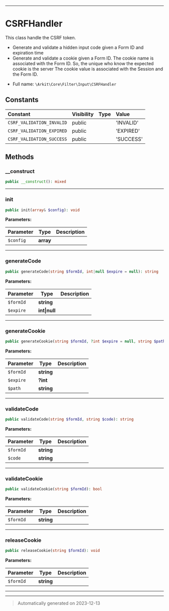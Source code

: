 ***

# CSRFHandler

This class handle the CSRF token.

- Generate and validate a hidden input code given a Form ID and expiration time
- Generate and validate a cookie given a Form ID.
   The cookie name is associated with the Form ID. So, the unique who know the expected cookie is the server
   The cookie value is associated with the Session and the Form ID.

* Full name: `\Arkit\Core\Filter\Input\CSRFHandler`


## Constants

| Constant | Visibility | Type | Value |
|:---------|:-----------|:-----|:------|
|`CSRF_VALIDATION_INVALID`|public| |&#039;INVALID&#039;|
|`CSRF_VALIDATION_EXPIRED`|public| |&#039;EXPIRED&#039;|
|`CSRF_VALIDATION_SUCCESS`|public| |&#039;SUCCESS&#039;|


## Methods


### __construct



```php
public __construct(): mixed
```












***

### init



```php
public init(array& $config): void
```








**Parameters:**

| Parameter | Type | Description |
|-----------|------|-------------|
| `$config` | **array** |  |





***

### generateCode



```php
public generateCode(string $formId, int|null $expire = null): string
```








**Parameters:**

| Parameter | Type | Description |
|-----------|------|-------------|
| `$formId` | **string** |  |
| `$expire` | **int&#124;null** |  |





***

### generateCookie



```php
public generateCookie(string $formId, ?int $expire = null, string $path = &#039;/&#039;): void
```








**Parameters:**

| Parameter | Type | Description |
|-----------|------|-------------|
| `$formId` | **string** |  |
| `$expire` | **?int** |  |
| `$path` | **string** |  |





***

### validateCode



```php
public validateCode(string $formId, string $code): string
```








**Parameters:**

| Parameter | Type | Description |
|-----------|------|-------------|
| `$formId` | **string** |  |
| `$code` | **string** |  |





***

### validateCookie



```php
public validateCookie(string $formId): bool
```








**Parameters:**

| Parameter | Type | Description |
|-----------|------|-------------|
| `$formId` | **string** |  |





***

### releaseCookie



```php
public releaseCookie(string $formId): void
```








**Parameters:**

| Parameter | Type | Description |
|-----------|------|-------------|
| `$formId` | **string** |  |





***


***
> Automatically generated on 2023-12-13
